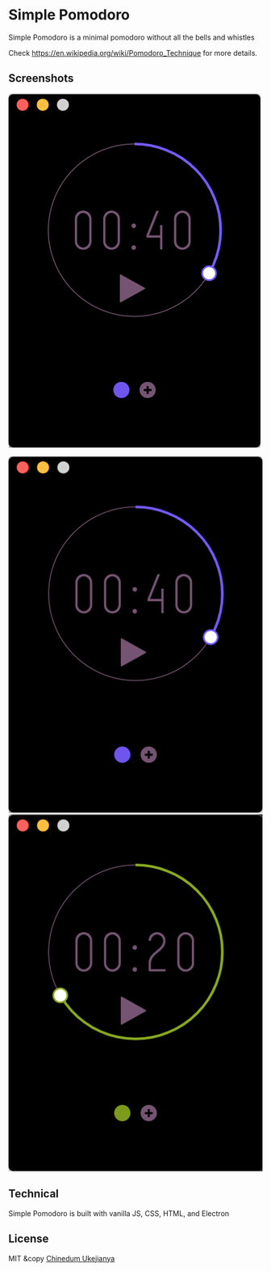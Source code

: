 # Simple Pomodoro

Simple Pomodoro is a minimal pomodoro without all the bells and whistles

Check https://en.wikipedia.org/wiki/Pomodoro_Technique for more details.

## Screenshots
![Work Timer](/.github/work-screenshot.png)
<div align="center">
  <img alt="Simple Pomodoro Work Time" src=".github/work-screenshot.png" width="800px">
</div>
<div align="center">
  <img alt="Simple Pomodoro Break Time" src=".github/break-screenshot.png" width="800px">
</div>

## Technical
Simple Pomodoro is built with vanilla JS, CSS, HTML, and Electron

## License

MIT &copy [Chinedum Ukejianya](https://github.com/cukejianya)
